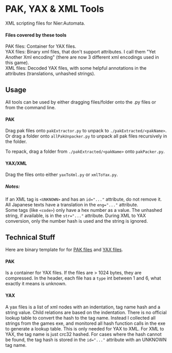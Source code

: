 # PAK, YAX & XML Tools

XML scripting files for Nier:Automata.

#### Files covered by these tools

PAK files: Container for YAX files.  
YAX files: Binary xml files, that don't support attributes. I call them "Yet Another Xml encoding" (there are now 3 different xml encodings used in this game).  
XML files: Decoded YAX files, with some helpful annotations in the attributes (translations, unhashed strings).

## Usage

All tools can be used by either dragging files/folder onto the .py files or from the command line.

#### PAK

Drag pak files onto `pakExtractor.py` to unpack to `./pakExtracted/<pakName>`.  
Or drag a folder onto `allPakUnpacker.py` to unpack all pak files recursively in the folder.

To repack, drag a folder from `./pakExtracted/<pakName>` onto `pakPacker.py`.

#### YAX/XML

Drag the files onto either `yaxToXml.py` or `xmlToYax.py`.

##### Notes:
If an XML tag is `<UNKNOWN>` and has an `id="..."` attribute, do not remove it.  
All Japanese texts have a translation in the `eng="..."` attribute.  
Some tags (like `<code>`) only have a hex number as a value. The unhashed string, if available, is in the `str="..."` attribute. During XML to YAX conversion, only the number hash is used and the string is ignored.

## Technical Stuff

Here are binary template for for [PAK files](../../BinaryTemplates/NierA_PAK.bt) and [YAX files](../../BinaryTemplates/NierA_YAX.bt).

#### PAK

Is a container for YAX files. If the files are > 1024 bytes, they are compressed. In the header, each file has a `type` int between 1 and 6, what exactly it means is unknown.

#### YAX

A yax files is a list of xml nodes with an indentation, tag name hash and a string value. Child relations are based on the indentation. There is no official lookup table to convert the hash to the tag name. Instead I collected all strings from the games exe, and monitored all hash function calls in the exe to generate a lookup table. This is only needed for YAX to XML. For XML to YAX, the tag name is just crc32 hashed. For cases where the hash cannot be found, the tag hash is stored in the `id="..."` attribute with an UNKNOWN tag name.
